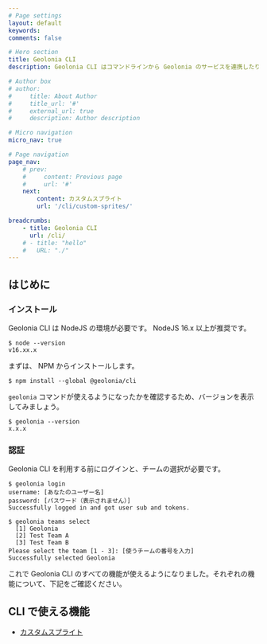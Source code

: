 ```yaml
---
# Page settings
layout: default
keywords:
comments: false

# Hero section
title: Geolonia CLI
description: Geolonia CLI はコマンドラインから Geolonia のサービスを連携したりアップロードしたりできます。

# Author box
# author:
#     title: About Author
#     title_url: '#'
#     external_url: true
#     description: Author description

# Micro navigation
micro_nav: true

# Page navigation
page_nav:
    # prev:
    #     content: Previous page
    #     url: '#'
    next:
        content: カスタムスプライト
        url: '/cli/custom-sprites/'

breadcrumbs:
    - title: Geolonia CLI
      url: /cli/
    # - title: "hello"
    #   URL: "./"
---
```


## はじめに

### インストール

Geolonia CLI は NodeJS の環境が必要です。 NodeJS 16.x 以上が推奨です。

```
$ node --version
v16.xx.x
```

まずは、 NPM からインストールします。

```
$ npm install --global @geolonia/cli
```

`geolonia` コマンドが使えるようになったかを確認するため、バージョンを表示してみましょう。

```
$ geolonia --version
x.x.x
```

### 認証

Geolonia CLI を利用する前にログインと、チームの選択が必要です。

```
$ geolonia login
username: [あなたのユーザー名]
password: [パスワード（表示されません）]
Successfully logged in and got user sub and tokens.
```

```
$ geolonia teams select
  [1] Geolonia
  [2] Test Team A
  [3] Test Team B
Please select the team [1 - 3]: [使うチームの番号を入力]
Successfully selected Geolonia
```

これで Geolonia CLI のすべての機能が使えるようになりました。それぞれの機能について、下記をご確認ください。

## CLI で使える機能

* [カスタムスプライト](/cli/custom-sprites/)

